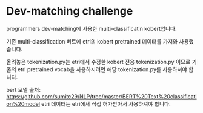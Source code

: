 # Dev-matching challenge

programmers dev-matching에 사용한 multi-classificatin kobert입니다.

기존 multi-classification 버트에 etri의 kobert pretrained 데이터를 가져와 사용했습니다.

올려놓은 tokenization.py는 etri에서 수정한 kobert 전용 tokenization.py 이므로 기존의 etri pretrained vocab을 사용하시려면
해당 tokenization.py를 사용하셔야 합니다.

bert 모델 출처: https://github.com/sumitc29/NLP/tree/master/BERT%20Text%20classification%20model
etri 데이터는 etri에서 직접 허가받아서 사용하셔야 합니다. 
